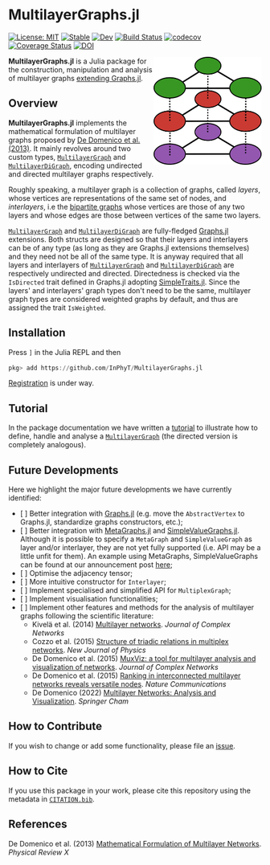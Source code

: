 # MultilayerGraphs.jl 

[![License: MIT](https://img.shields.io/badge/License-MIT-green.svg)](https://github.com/InPhyT/MultilayerGraphs.jl/blob/main/LICENSE)
[![Stable](https://img.shields.io/badge/docs-stable-blue.svg)](https://InPhyT.github.io/MultilayerGraphs.jl/stable)
[![Dev](https://img.shields.io/badge/docs-dev-blue.svg)](https://InPhyT.github.io/MultilayerGraphs.jl/dev)
[![Build Status](https://github.com/InPhyT/MultilayerGraphs.jl/actions/workflows/CI.yml/badge.svg?branch=main)](https://github.com/InPhyT/MultilayerGraphs.jl/actions/workflows/CI.yml?query=branch%3Amain)
[![codecov](https://codecov.io/gh/InPhyT/MultilayerGraphs.jl/branch/main/graph/badge.svg?token=Z758JuxDJX)](https://codecov.io/gh/InPhyT/MultilayerGraphs.jl)
[![Coverage Status](https://coveralls.io/repos/github/InPhyT/MultilayerGraphs.jl/badge.svg?branch=main)](https://coveralls.io/github/InPhyT/MultilayerGraphs.jl?branch=main)
[![DOI](https://zenodo.org/badge/XXXXXXXXX.svg)](https://zenodo.org/badge/latestdoi/XXXXXXXXX)

<img align="right" width="215" height="215" src="https://github.com/InPhyT/MultilayerGraphs.jl/blob/main/docs/src/assets/logo.png?raw=true">

**MultilayerGraphs.jl** is a Julia package for the construction, manipulation and analysis of multilayer graphs [extending Graphs.jl](https://juliagraphs.org/Graphs.jl/dev/ecosystem/interface/).

## Overview 

**MultilayerGraphs.jl** implements the mathematical formulation of multilayer graphs proposed by [De Domenico et al. (2013)](https://doi.org/10.1103/PhysRevX.3.041022). It mainly revolves around two custom types, [`MultilayerGraph`](@ref) and [`MultilayerDiGraph`](@ref), encoding undirected and directed multilayer graphs respectively. 

Roughly speaking, a multilayer graph is a collection of graphs, called *layers*, whose vertices are representations of the same set of nodes, and *interlayers*, i.e the [bipartite graphs](https://en.wikipedia.org/wiki/Bipartite_graph) whose vertices are those of any two layers and whose edges are those between vertices of the same two layers.

[`MultilayerGraph`](@ref) and [`MultilayerDiGraph`](@ref) are fully-fledged [Graphs.jl](https://github.com/JuliaGraphs/Graphs.jl) extensions. Both structs are designed so that their layers and interlayers can be of any type (as long as they are Graphs.jl extensions themselves) and they need not be all of the same type. It is anyway required that all layers and interlayers of [`MultilayerGraph`](@ref) and [`MultilayerDiGraph`](@ref) are respectively undirected and directed. Directedness is checked via the `IsDirected` trait defined in Graphs.jl adopting [SimpleTraits.jl](https://github.com/mauro3/SimpleTraits.jl). Since the layers' and interlayers' graph types don't need to be the same, multilayer graph types are considered weighted graphs by default, and thus are assigned the trait `IsWeighted`.

## Installation

Press `]` in the Julia REPL and then

```julia
pkg> add https://github.com/InPhyT/MultilayerGraphs.jl
```
[Registration](https://github.com/JuliaRegistries/General/pull/66311) is under way.

## Tutorial 

In the package documentation we have written a [tutorial](https://inphyt.github.io/MultilayerGraphs.jl/stable/#Tutorial) to illustrate how to define, handle and analyse a [`MultilayerGraph`](@ref) (the directed version is completely analogous).

## Future Developments

Here we highlight the major future developments we have currently identified: 
- [ ] Better integration with [Graphs.jl](https://github.com/JuliaGraphs/Graphs.jl) (e.g. move the `AbstractVertex` to Graphs.jl, standardize graphs constructors, etc.);
- [ ] Better integration with [MetaGraphs.jl](https://github.com/JuliaGraphs/MetaGraphs.jl) and [SimpleValueGraphs.jl](https://github.com/simonschoelly/SimpleValueGraphs.jl). Although it is possible to specify a `MetaGraph` and `SimpleValueGraph` as layer and/or interlayer, they are not yet fully supported (i.e. API may be a little unfit for them). An example using MetaGraphs, SimpleValueGraphs can be found at our announcement post [here]();
- [ ] Optimise the adjacency tensor;
- [ ] More intuitive constructor for `Interlayer`;
- [ ] Implement specialised and simplified API for `MultiplexGraph`;
- [ ] Implement visualisation functionalities;
- [ ] Implement other features and methods for the analysis of multilayer graphs following the scientific literature: 
  - Kivelä et al. (2014) [Multilayer networks](https://doi.org/10.1093/comnet/cnu016). *Journal of Complex Networks*
  - Cozzo et al. (2015) [Structure of triadic relations in multiplex networks](https://doi.org/10.1088/1367-2630/17/7/073029). *New Journal of Physics*
  - De Domenico et al. (2015) [MuxViz: a tool for multilayer analysis and visualization of networks](https://doi.org/10.1093/comnet/cnu038). *Journal of Complex Networks*
  - De Domenico et al. (2015) [Ranking in interconnected multilayer networks reveals versatile nodes](https://doi.org/10.1038/ncomms7868). *Nature Communications*
  - De Domenico (2022) [Multilayer Networks: Analysis and Visualization](https://doi.org/10.1007/978-3-030-75718-2). *Springer Cham*

## How to Contribute

If you wish to change or add some functionality, please file an [issue](https://github.com/InPhyT/MultilayerGraphs.jl/issues). 

## How to Cite 

If you use this package in your work, please cite this repository using the metadata in [`CITATION.bib`](https://github.com/InPhyT/MultilayerGraphs.jl/blob/main/CITATION.bib).

## References 

De Domenico et al. (2013) [Mathematical Formulation of Multilayer Networks](https://doi.org/10.1103/PhysRevX.3.041022). *Physical Review X*